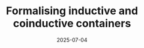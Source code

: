 ---
title: "Formalising inductive and coinductive containers"
arxiv: true
collection: publications
permalink: /publication/containers
excerpt:
date: 2025-07-04
venue: 'To appear at ITP 2025'
paperurl: 'https://www.arxiv.org/abs/2409.02603'
citation: 'Stefania Damato, Thorsten Altenkirch, Axel Ljungström'
---